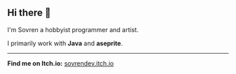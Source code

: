 ## Hi there 👋
I'm Sovren a hobbyist programmer and artist.

I primarily work with **Java** and **aseprite**.

---

**Find me on Itch.io:** [sovrendev.itch.io](https://sovrendev.itch.io/)

<!--
**Sovren-dev/Sovren-dev** is a ✨ _special_ ✨ repository because its `README.md` (this file) appears on your GitHub profile.

Here are some ideas to get you started:

- 🔭 I’m currently working on ...
- 🌱 I’m currently learning ...
- 👯 I’m looking to collaborate on ...
- 🤔 I’m looking for help with ...
- 💬 Ask me about ...
- 📫 How to reach me: ...
- 😄 Pronouns: ...
- ⚡ Fun fact: ...
-->
